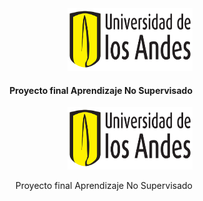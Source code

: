 <div align="right">
  <img src="pics/logo-uniandes.png" alt="Logo de Uniandes" width="200" height="100"><p></p><h4>Proyecto final Aprendizaje No Supervisado</h4>
</div>


<p align="right"> 
  <img src="pics/logo-uniandes.png" alt="Logo de Uniandes" width="200" height="100">
</p>
<p align="right"> Proyecto final Aprendizaje No Supervisado </p>
